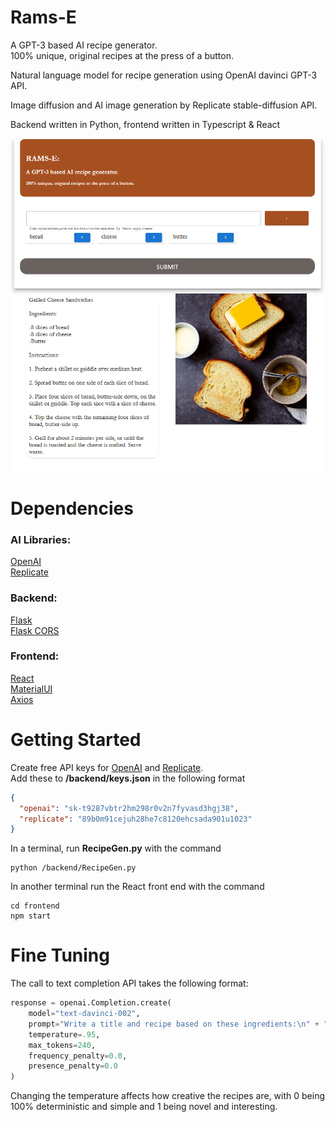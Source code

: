 # Rams-E
A GPT-3 based AI recipe generator.  
100% unique, original recipes at the press of a button.   

Natural language model for recipe generation using OpenAI davinci GPT-3 API.

Image diffusion and AI image generation by Replicate stable-diffusion API.  

Backend written in Python, frontend written in Typescript & React

![alt text](screenshot.png)

# Dependencies
### AI Libraries:   
[OpenAI](https://beta.openai.com/docs/quickstart/closing)  
[Replicate](https://replicate.com/docs/get-started/python)  

### Backend:
[Flask](https://flask.palletsprojects.com/en/2.2.x/)  
[Flask CORS](https://flask-cors.readthedocs.io/en/latest/)  

### Frontend:  
[React](https://reactjs.org/)  
[MaterialUI](https://mui.com/)  
[Axios](https://axios-http.com/docs/intro)  

# Getting Started
Create free API keys for [OpenAI](https://beta.openai.com/account/api-keys) and 
[Replicate](https://replicate.com/account).  
Add these to <b>/backend/keys.json</b> in the following format  
```json
{
  "openai": "sk-t9287vbtr2hm298r0v2n7fyvasd3hgj38",
  "replicate": "89b0m91cejuh28he7c8120ehcsada901u1023"
}
```



In a terminal, run <b>RecipeGen.py</b> with the command
```batch
python /backend/RecipeGen.py
```

In another terminal run the React front end with the command
```
cd frontend
npm start
```
# Fine Tuning

The call to text completion API takes the following format:
```python
response = openai.Completion.create(
    model="text-davinci-002",
    prompt="Write a title and recipe based on these ingredients:\n" + "\n".join(ingredients_list),
    temperature=.95,
    max_tokens=240,
    frequency_penalty=0.0,
    presence_penalty=0.0
)
```
Changing the temperature affects how creative the recipes are, with 0 being 100% deterministic and simple and 1 being novel and interesting. 